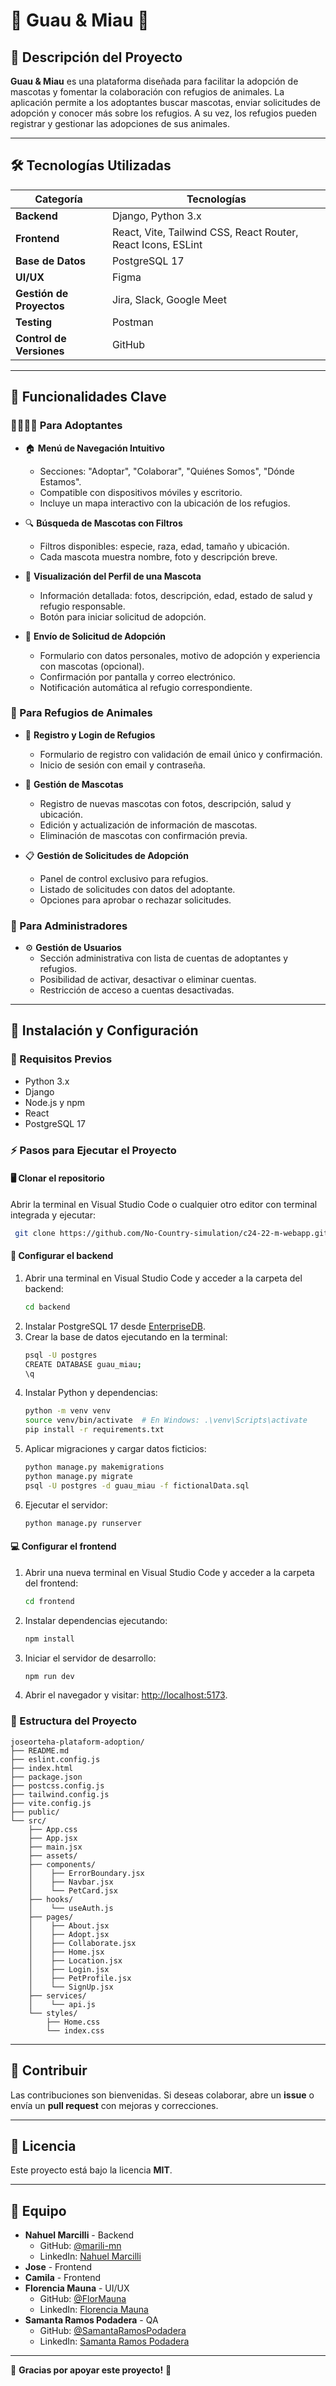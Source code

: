 # 🐾 Guau & Miau 🐾

## 📌 Descripción del Proyecto

**Guau & Miau** es una plataforma diseñada para facilitar la adopción de mascotas y fomentar la colaboración con refugios de animales. La aplicación permite a los adoptantes buscar mascotas, enviar solicitudes de adopción y conocer más sobre los refugios. A su vez, los refugios pueden registrar y gestionar las adopciones de sus animales.

---

## 🛠️ Tecnologías Utilizadas

| Categoría              | Tecnologías                                                  |
| ---------------------- | ------------------------------------------------------------ |
| **Backend**           | Django, Python 3.x                                           |
| **Frontend**          | React, Vite, Tailwind CSS, React Router, React Icons, ESLint |
| **Base de Datos**     | PostgreSQL 17                                                |
| **UI/UX**             | Figma                                                        |
| **Gestión de Proyectos** | Jira, Slack, Google Meet                                     |
| **Testing**           | Postman                                                      |
| **Control de Versiones** | GitHub                                                       |

---

## 🌟 Funcionalidades Clave

### 👨‍👩‍👧‍👦 Para Adoptantes

- 🏠 **Menú de Navegación Intuitivo**
  - Secciones: "Adoptar", "Colaborar", "Quiénes Somos", "Dónde Estamos".
  - Compatible con dispositivos móviles y escritorio.
  - Incluye un mapa interactivo con la ubicación de los refugios.

- 🔍 **Búsqueda de Mascotas con Filtros**
  - Filtros disponibles: especie, raza, edad, tamaño y ubicación.
  - Cada mascota muestra nombre, foto y descripción breve.

- 📖 **Visualización del Perfil de una Mascota**
  - Información detallada: fotos, descripción, edad, estado de salud y refugio responsable.
  - Botón para iniciar solicitud de adopción.

- 📝 **Envío de Solicitud de Adopción**
  - Formulario con datos personales, motivo de adopción y experiencia con mascotas (opcional).
  - Confirmación por pantalla y correo electrónico.
  - Notificación automática al refugio correspondiente.

### 🏡 Para Refugios de Animales

- 🔐 **Registro y Login de Refugios**
  - Formulario de registro con validación de email único y confirmación.
  - Inicio de sesión con email y contraseña.

- 📂 **Gestión de Mascotas**
  - Registro de nuevas mascotas con fotos, descripción, salud y ubicación.
  - Edición y actualización de información de mascotas.
  - Eliminación de mascotas con confirmación previa.

- 📋 **Gestión de Solicitudes de Adopción**
  - Panel de control exclusivo para refugios.
  - Listado de solicitudes con datos del adoptante.
  - Opciones para aprobar o rechazar solicitudes.

### 🔧 Para Administradores

- ⚙️ **Gestión de Usuarios**
  - Sección administrativa con lista de cuentas de adoptantes y refugios.
  - Posibilidad de activar, desactivar o eliminar cuentas.
  - Restricción de acceso a cuentas desactivadas.

---

## 🚀 Instalación y Configuración

### 📌 Requisitos Previos

- Python 3.x
- Django
- Node.js y npm
- React
- PostgreSQL 17

### ⚡ Pasos para Ejecutar el Proyecto

#### 🖥️ Clonar el repositorio

Abrir la terminal en Visual Studio Code o cualquier otro editor con terminal integrada y ejecutar:

```bash
 git clone https://github.com/No-Country-simulation/c24-22-m-webapp.git
```

#### 🔧 Configurar el backend

1. Abrir una terminal en Visual Studio Code y acceder a la carpeta del backend:
   ```bash
   cd backend
   ```
2. Instalar PostgreSQL 17 desde [EnterpriseDB](https://www.enterprisedb.com/downloads/postgres-postgresql-downloads).
3. Crear la base de datos ejecutando en la terminal:
   ```bash
   psql -U postgres
   CREATE DATABASE guau_miau;
   \q
   ```
4. Instalar Python y dependencias:
   ```bash
   python -m venv venv
   source venv/bin/activate  # En Windows: .\venv\Scripts\activate
   pip install -r requirements.txt
   ```
5. Aplicar migraciones y cargar datos ficticios:
   ```bash
   python manage.py makemigrations
   python manage.py migrate
   psql -U postgres -d guau_miau -f fictionalData.sql
   ```
6. Ejecutar el servidor:
   ```bash
   python manage.py runserver
   ```

#### 💻 Configurar el frontend

1. Abrir una nueva terminal en Visual Studio Code y acceder a la carpeta del frontend:
   ```bash
   cd frontend
   ```
2. Instalar dependencias ejecutando:
   ```bash
   npm install
   ```
3. Iniciar el servidor de desarrollo:
   ```bash
   npm run dev
   ```
4. Abrir el navegador y visitar: [http://localhost:5173](http://localhost:5173).

### 📂 Estructura del Proyecto

```
joseorteha-plataform-adoption/
├── README.md
├── eslint.config.js
├── index.html
├── package.json
├── postcss.config.js
├── tailwind.config.js
├── vite.config.js
├── public/
└── src/
    ├── App.css
    ├── App.jsx
    ├── main.jsx
    ├── assets/
    ├── components/
    │    ├── ErrorBoundary.jsx
    │    ├── Navbar.jsx
    │    └── PetCard.jsx
    ├── hooks/
    │    └── useAuth.js
    ├── pages/
    │    ├── About.jsx
    │    ├── Adopt.jsx
    │    ├── Collaborate.jsx
    │    ├── Home.jsx
    │    ├── Location.jsx
    │    ├── Login.jsx
    │    ├── PetProfile.jsx
    │    └── SignUp.jsx
    ├── services/
    │    └── api.js
    └── styles/
        ├── Home.css
        └── index.css
```

---

## 🤝 Contribuir

Las contribuciones son bienvenidas. Si deseas colaborar, abre un **issue** o envía un **pull request** con mejoras y correcciones.

---

## 📜 Licencia

Este proyecto está bajo la licencia **MIT**.

---

## 👥 Equipo

- **Nahuel Marcilli** - Backend
  - GitHub: [@marili-mn](https://github.com/marili-mn)
  - LinkedIn: [Nahuel Marcilli](https://www.linkedin.com/in/nahuelmarcilli/)
- **Jose** - Frontend
- **Camila** - Frontend
- **Florencia Mauna** - UI/UX
  - GitHub: [@FlorMauna](https://github.com/FlorMauna)
  - LinkedIn: [Florencia Mauna](https://www.linkedin.com/in/florenciamauna/)
- **Samanta Ramos Podadera** - QA
  - GitHub: [@SamantaRamosPodadera](https://github.com/SamantaRamosPodadera)
  - LinkedIn: [Samanta Ramos Podadera](https://www.linkedin.com/in/samantaramospodadera/)

---

🎯 **Gracias por apoyar este proyecto!** 🎯










